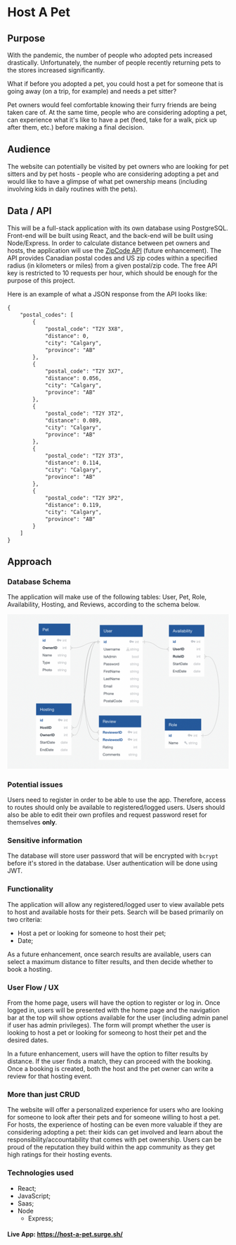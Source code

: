 # Host A Pet

## Purpose
With the pandemic, the number of people who adopted pets increased drastically. Unfortunately, the number of people recently returning pets to the stores increased significantly. 

What if before you adopted a pet, you could host a pet for someone that is going away (on a trip, for example) and needs a pet sitter?

Pet owners would feel comfortable knowing their furry friends are being taken care of. At the same time, people who are considering adopting a pet, can experience what it's like to have a pet (feed, take for a walk, pick up after them, etc.) before making a final decision.
  

## Audience
The website can potentially be visited by pet owners who are looking for pet sitters and by pet hosts - people who are considering adopting a pet and would like to have a glimpse of what pet ownership means (including involving kids in daily routines with the pets).

## Data / API
This will be a full-stack application with its own database using PostgreSQL. Front-end will be built using React, and the back-end will be built using Node/Express. In order to calculate distance between pet owners and hosts, the application will use the [ZipCode API](https://www.zipcodeapi.com/) (future enhancement). The API provides Canadian postal codes and US zip codes within a specified radius (in kilometers or miles) from a given postal/zip code. The free API key is restricted to 10 requests per hour, which should be enough for the purpose of this project.

Here is an example of what a JSON response from the API looks like:

```
{
	"postal_codes": [
        {
            "postal_code": "T2Y 3X8",
            "distance": 0,
            "city": "Calgary",
            "province": "AB"
        },
        {
            "postal_code": "T2Y 3X7",
            "distance": 0.056,
            "city": "Calgary",
            "province": "AB"
        },
        {
            "postal_code": "T2Y 3T2",
            "distance": 0.089,
            "city": "Calgary",
            "province": "AB"
        },
        {
            "postal_code": "T2Y 3T3",
            "distance": 0.114,
            "city": "Calgary",
            "province": "AB"
        },
        {
            "postal_code": "T2Y 3P2",
            "distance": 0.119,
            "city": "Calgary",
            "province": "AB"
        }
    ]
}
```

## Approach

### Database Schema
The application will make use of the following tables: User, Pet, Role, Availability, Hosting, and Reviews, according to the schema below.

![Database Schema](schema.png)


### Potential issues
Users need to register in order to be able to use the app. Therefore, access to routes should only be available to registered/logged users. Users should also be able to edit their own profiles and request password reset for themselves **only**.

### Sensitive information
The database will store user password that will be encrypted with `bcrypt` before it's stored in the database. User authentication will be done using JWT.

### Functionality
The application will allow any registered/logged user to view available pets to host and available hosts for their pets. Search will be based primarily on two criteria: 

* Host a pet or looking for someone to host their pet;
* Date;

As a future enhancement, once search results are available, users can select a maximum distance to filter results, and then decide whether to book a hosting. 

### User Flow / UX
From the home page, users will have the option to register or log in. Once logged in, users will be presented with the home page and the navigation bar at the top will show options available for the user (including admin panel if user has admin privileges). The form will prompt whether the user is looking to host a pet or looking for someong to host their pet and the desired dates. 

In a future enhancement, users will have the option to filter results by distance. If the user finds a match, they can proceed with the booking. Once a booking is created, both the host and the pet owner can write a review for that hosting event.  

### More than just CRUD
The website will offer a personalized experience for users who are looking for someone to look after their pets and for someone willing to host a pet. For hosts, the experience of hosting can be even more valuable if they are considering adopting a pet: their kids can get involved and learn about the responsibility/accountability that comes with pet ownership. Users can be proud of the reputation they build within the app community as they get high ratings for their hosting events.

### Technologies used

* React;
* JavaScript;
* Saas;
* Node
	* Express;

#### Live App: https://host-a-pet.surge.sh/
